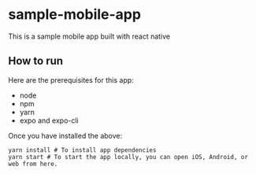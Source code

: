 # sample-mobile-app
This is a sample mobile app built with react native

## How to run

Here are the prerequisites for this app:
- node
- npm
- yarn
- expo and expo-cli


Once you have installed the above:
```shell
yarn install # To install app dependencies
yarn start # To start the app locally, you can open iOS, Android, or web from here.
```
